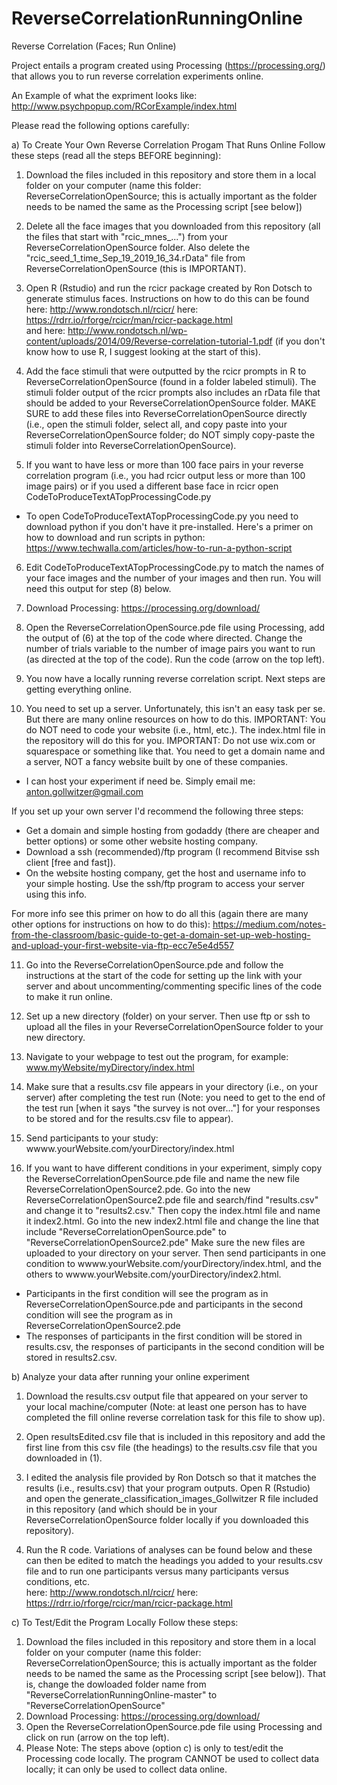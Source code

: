# ReverseCorrelationRunningOnline
Reverse Correlation (Faces; Run Online)

Project entails a program created using Processing (https://processing.org/) that allows you to run reverse correlation experiments online. 

An Example of what the expriment looks like: http://www.psychpopup.com/RCorExample/index.html

Please read the following options carefully:

a) To Create Your Own Reverse Correlation Progam That Runs Online Follow these steps (read all the steps BEFORE beginning):

1) Download the files included in this repository and store them in a local folder on your computer (name this folder:
ReverseCorrelationOpenSource; this is actually important as the folder needs to be named the same as the Processing script [see below])

2) Delete all the face images that you downloaded from this repository (all the files that start with "rcic_mnes_...") from 
your ReverseCorrelationOpenSource folder.
Also delete the "rcic_seed_1_time_Sep_19_2019_16_34.rData" file from ReverseCorrelationOpenSource (this is IMPORTANT). 

3) Open R (Rstudio) and run the rcicr package created by Ron Dotsch to generate stimulus faces. Instructions on how to do this can be found
here: http://www.rondotsch.nl/rcicr/ 
here: https://rdrr.io/rforge/rcicr/man/rcicr-package.html  
and here: http://www.rondotsch.nl/wp-content/uploads/2014/09/Reverse-correlation-tutorial-1.pdf (if you don't know how to use R, I suggest
looking at the start of this).

4) Add the face stimuli that were outputted by the rcicr prompts in R to ReverseCorrelationOpenSource (found in a folder labeled stimuli).
The stimuli folder output of the rcicr prompts also includes an rData file that should be added to your ReverseCorrelationOpenSource folder. 
MAKE SURE to add these files into ReverseCorrelationOpenSource directly (i.e., open the stimuli folder, select all, and copy paste into 
your ReverseCorrelationOpenSource folder; do NOT simply copy-paste the stimuli folder into ReverseCorrelationOpenSource). 

5) If you want to have less or more than 100 face pairs in your reverse correlation program (i.e., you had rcicr output less or more than
100 image pairs) or if you used a different base face in rcicr open CodeToProduceTextATopProcessingCode.py 
- To open CodeToProduceTextATopProcessingCode.py you need to download python if you don't have it pre-installed. Here's a primer on how to download and run scripts in python: 
https://www.techwalla.com/articles/how-to-run-a-python-script

6) Edit CodeToProduceTextATopProcessingCode.py to match the names of your face images and the number of your images and then run. You will
need this output for step (8) below.

7) Download Processing: https://processing.org/download/

8) Open the ReverseCorrelationOpenSource.pde file using Processing, add the output of (6) at the top of the code where directed. 
Change the number of trials variable to the number of image pairs you want to run (as directed at the top of the code). 
Run the code (arrow on the top left).

9) You now have a locally running reverse correlation script. Next steps are getting everything online. 

10) You need to set up a server. Unfortunately, this isn't an easy task per se. But there are many online resources on how to do this.
IMPORTANT: You do NOT need to code your website (i.e., html, etc.). The index.html file in the repository will do this for you.
IMPORTANT: Do not use wix.com or squarespace or something like that. You need to get a domain name and a server, NOT a fancy website
built by one of these companies. 
- I can host your experiment if need be. Simply email me: anton.gollwitzer@gmail.com 

If you set up your own server I'd recommend the following three steps: 
- Get a domain and simple hosting from godaddy (there are cheaper and better options) or some other website hosting company.
- Download a ssh (recommended)/ftp program (I recommend Bitvise ssh client [free and fast]). 
- On the website hosting company, get the host and username info to your simple hosting. Use the ssh/ftp program to access your 
server using this info.  

For more info see this primer on how to do all this (again there are many other options for instructions on how to do this):
https://medium.com/notes-from-the-classroom/basic-guide-to-get-a-domain-set-up-web-hosting-and-upload-your-first-website-via-ftp-ecc7e5e4d557

11) Go into the ReverseCorrelationOpenSource.pde and follow the instructions at the start of the code for setting up the link with your
server and about uncommenting/commenting specific lines of the code to make it run online. 

12) Set up a new directory (folder) on your server. Then use ftp or ssh to upload all the files in your 
ReverseCorrelationOpenSource folder to your new directory. 

13) Navigate to your webpage to test out the program, for example: www.myWebsite/myDirectory/index.html

14) Make sure that a results.csv file appears in your directory (i.e., on your server) after completing the test run 
(Note: you need to get to the end of the test run [when it says "the survey is not over..."] for your responses to be stored and for the
results.csv file to appear). 

15) Send participants to your study: wwww.yourWebsite.com/yourDirectory/index.html

16) If you want to have different conditions in your experiment, simply copy the ReverseCorrelationOpenSource.pde file and 
name the new file ReverseCorrelationOpenSource2.pde. Go into the new ReverseCorrelationOpenSource2.pde file and
search/find "results.csv" and change it to "results2.csv." Then copy the index.html file and name it index2.html. Go into the new 
index2.html file and change the line that include "ReverseCorrelationOpenSource.pde" to "ReverseCorrelationOpenSource2.pde" Make sure the new
files are uploaded to your directory on your server. Then send participants in one condition to 
wwww.yourWebsite.com/yourDirectory/index.html, and the others to wwww.yourWebsite.com/yourDirectory/index2.html.
- Participants in the first condition will see the program as in ReverseCorrelationOpenSource.pde and participants in the second condition 
will see the program as in ReverseCorrelationOpenSource2.pde
- The responses of participants in the first condition will be stored in results.csv, the responses of participants in the second
condition will be stored in results2.csv.

b) Analyze your data after running your online experiment

1) Download the results.csv output file that appeared on your server to your local machine/computer (Note: at least one person has to have
completed the fill online reverse correlation task for this file to show up). 

2) Open resultsEdited.csv file that is included in this repository and add the first line from this csv file 
(the headings) to the results.csv file that you downloaded in (1).  

3) I edited the analysis file provided by Ron Dotsch so that it matches the results (i.e., results.csv) that your program outputs. 
Open R (Rstudio) and open the generate_classification_images_Gollwitzer R file included in this repository (and which should be in 
your ReverseCorrelationOpenSource folder locally if you downloaded this repository).

4) Run the R code. Variations of analyses can be found below and these can then be edited to match the headings you added to your 
results.csv file and to run one participants versus many participants versus conditions, etc.  
here: http://www.rondotsch.nl/rcicr/ 
here: https://rdrr.io/rforge/rcicr/man/rcicr-package.html  

c) To Test/Edit the Program Locally Follow these steps: 

1) Download the files included in this repository and store them in a local folder on your computer (name this folder:
ReverseCorrelationOpenSource; this is actually important as the folder needs to be named the same as the Processing script [see below]).
That is, change the dowloaded folder name from "ReverseCorrelationRunningOnline-master" to "ReverseCorrelationOpenSource"
2) Download Processing: https://processing.org/download/
3) Open the ReverseCorrelationOpenSource.pde file using Processing and click on run (arrow on the top left).
4) Please Note: The steps above (option c) is only to test/edit the Processing code locally. The program CANNOT be used to collect data locally; it can only be used to collect data online. 
